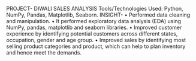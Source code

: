PROJECT- DIWALI SALES ANALYSIS
Tools/Technologies Used: Python, NumPy, Pandas, Matplotlib, Seaborn.
INSIGHT-
•	Performed data cleaning and manipulation. 
•	It performed exploratory data analysis (EDA) using NumPy, pandas, matplotlib and seaborn libraries. 
•	Improved customer experience by identifying potential customers across different states, occupation, gender and age group. 
•	Improved sales by identifying most selling product categories and product, which can help to plan inventory and hence meet the demands.
